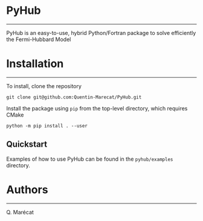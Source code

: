 # PyHub
----------

PyHub is an easy-to-use, hybrid Python/Fortran package to solve efficiently the Fermi-Hubbard Model

# Installation
------------

To install, clone the repository

```
git clone git@github.com:Quentin-Marecat/PyHub.git
```

Install the package using `pip` from the top-level directory, which requires CMake

```
python -m pip install . --user
```

Quickstart
----------

Examples of how to use PyHub can be found in the `pyhub/examples` directory.

# Authors
----------

Q. Marécat
